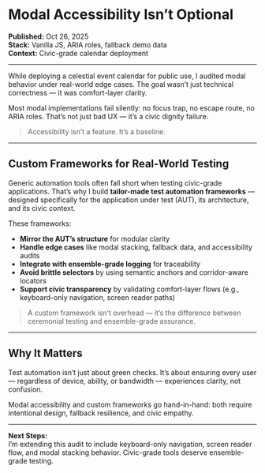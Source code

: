 # Modal Accessibility Isn’t Optional

**Published:** Oct 26, 2025  
**Stack:** Vanilla JS, ARIA roles, fallback demo data  
**Context:** Civic-grade calendar deployment

---

While deploying a celestial event calendar for public use, I audited modal behavior under real-world edge cases. The goal wasn’t just technical correctness — it was comfort-layer clarity.

Most modal implementations fail silently: no focus trap, no escape route, no ARIA roles. That’s not just bad UX — it’s a civic dignity failure.

> Accessibility isn’t a feature. It’s a baseline.

---

## Custom Frameworks for Real-World Testing

Generic automation tools often fall short when testing civic-grade applications. That’s why I build **tailor-made test automation frameworks** — designed specifically for the application under test (AUT), its architecture, and its civic context.

These frameworks:
- **Mirror the AUT’s structure** for modular clarity
- **Handle edge cases** like modal stacking, fallback data, and accessibility audits
- **Integrate with ensemble-grade logging** for traceability
- **Avoid brittle selectors** by using semantic anchors and corridor-aware locators
- **Support civic transparency** by validating comfort-layer flows (e.g., keyboard-only navigation, screen reader paths)

> A custom framework isn’t overhead — it’s the difference between ceremonial testing and ensemble-grade assurance.

---

## Why It Matters

Test automation isn’t just about green checks. It’s about ensuring every user — regardless of device, ability, or bandwidth — experiences clarity, not confusion.

Modal accessibility and custom frameworks go hand-in-hand: both require intentional design, fallback resilience, and civic empathy.

---

**Next Steps:**  
I’m extending this audit to include keyboard-only navigation, screen reader flow, and modal stacking behavior. Civic-grade tools deserve ensemble-grade testing.
